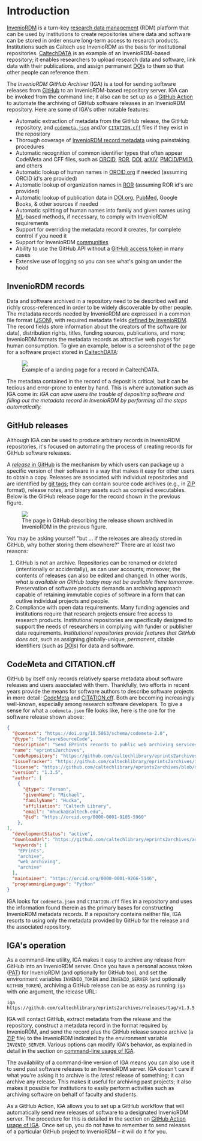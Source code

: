 # Introduction

[InvenioRDM](https://inveniordm.docs.cern.ch) is a turn-key [research data management](https://riojournal.com/article/56508/) (RDM) platform that can be used by institutions to create repositories where data and software can be stored in order ensure long-term access to research products. Institutions such as Caltech use InvenioRDM as the basis for institutional repositories. [CaltechDATA](https://data.caltech.edu) is an example of an InvenioRDM-based repository; it enables researchers to upload research data and software, link data with their publications, and assign permanent [DOI](https://en.wikipedia.org/wiki/Digital_object_identifier)s to them so that other people can reference them.

The _InvenioRDM GitHub Archiver_ (IGA) is a tool for sending software releases from [GitHub](https://github.com/about) to an InvenioRDM-based repository server. IGA can be invoked from the command line; it also can be set up as a [GitHub Action](https://docs.github.com/en/actions) to automate the archiving of GitHub software releases in an InvenioRDM repository. Here are some of IGA's other notable features:
* Automatic extraction of metadata from the GitHub release, the GitHub repository, and [`codemeta.json`](https://codemeta.github.io) and/or [`CITATION.cff`](https://citation-file-format.github.io) files if they exist in the repository
* Thorough coverage of [InvenioRDM record metadata](https://inveniordm.docs.cern.ch/reference/metadata) using painstaking procedures
* Automatic recognition of common identifier types that often appear CodeMeta and CFF files, such as [ORCID](https://orcid.org), [ROR](https://ror.org), [DOI](https://www.doi.org), [arXiV](https://arxiv.org), [PMCID/PMID](https://www.ncbi.nlm.nih.gov/pmc/about/public-access-info/), and others
* Automatic lookup of human names in [ORCID.org](https://orcid.org) if needed (assuming ORCID id's are provided)
* Automatic lookup of organization names in [ROR](https://ror.org) (assuming ROR id's are provided)
* Automatic lookup of publication data in [DOI.org](https://www.doi.org), [PubMed]((https://www.ncbi.nlm.nih.gov/pmc/about/public-access-info/)), Google Books, & other sources if needed
* Automatic splitting of human names into family and given names using [ML](https://en.wikipedia.org/wiki/Machine_learning)-based methods, if necessary, to comply with InvenioRDM requirements
* Support for overriding the metadata record it creates, for complete control if you need it
* Support for InvenioRDM [communities](https://invenio-communities.readthedocs.io/en/latest/)
* Ability to use the GitHub API without a [GitHub access token](https://docs.github.com/en/authentication/keeping-your-account-and-data-secure/creating-a-personal-access-token) in many cases
* Extensive use of logging so you can see what's going on under the hood


## InvenioRDM records

Data and software archived in a repository need to be described well and richly cross-referenced in order to be widely discoverable by other people. The metadata records needed by InvenioRDM are expressed in a common file format ([JSON](https://www.json.org)), with required metadata fields [defined by InvenioRDM](https://inveniordm.docs.cern.ch/reference/metadata/). The record fields store information about the creators of the software (or data), distribution rights, titles, funding sources, publications, and more; InvenioRDM formats the metadata records as attractive web pages for human consumption. To give an example, below is a screenshot of the page for a software project stored in [CaltechDATA](https://data.caltech.edu):

<figure>
    <img src="_static/media/example-record-landing-page.jpg">
    <figcaption>Example of a landing page for a record in CaltechDATA.</figcaption>
</figure>

The metadata contained in the record of a deposit is critical, but it can be tedious and error-prone to enter by hand.  This is where automation such as IGA come in: _IGA can save users the trouble of depositing software and filling out the metadata record in InvenioRDM by performing all the steps automatically._


## GitHub releases

Although IGA can be used to produce arbitrary records in InvenioRDM repositories, it's focused on automating the process of creating records for GitHub software releases.

A [_release_ in GitHub](https://github.blog/2013-07-02-release-your-software/) is the mechanism by which users can package up a specific version of their software in a way that makes it easy for other users to obtain a copy. Releases are associated with individual repositories and are identified by [git tags](https://git-scm.com/book/en/v2/Git-Basics-Tagging); they can contain source code archives (e.g., in [ZIP](https://en.wikipedia.org/wiki/ZIP_(file_format)) format), release notes, and binary assets such as compiled executables. Below is the GitHub release page for the record shown in the previous figure.

<figure>
    <img src="_static/media/example-github-release.jpg">
    <figcaption>The page in GitHub describing the release shown archived in InvenioRDM in the previous figure.</figcaption>
</figure>

You may be asking yourself "but … if the releases are already stored in GitHub, why bother storing them elsewhere?" There are at least two reasons:
1. GitHub is not an archive. Repositories can be renamed or deleted (intentionally or accidentally), as can user accounts; moreover, the contents of releases can also be edited and changed. In other words, _what is available on GitHub today may not be available there tomorrow_. Preservation of software products demands an archiving approach capable of retaining immutable copies of software in a form that can outlive individual projects and people.
2. Compliance with open data requirements. Many funding agencies and institutions require that research projects ensure free access to research products. Institutional repositories are specifically designed to support the needs of researchers in complying with funder or publisher data requirements. _Institutional repositories provide features that GitHub does not_, such as assigning globally-unique, _permanent_, citable identifiers (such as [DOI](https://en.wikipedia.org/wiki/Digital_object_identifier)s) for data and software.


## CodeMeta and CITATION.cff

GitHub by itself only records relatively sparse metadata about software releases and users associated with them. Thankfully, two efforts in recent years provide the means for software authors to describe software projects in more detail: [CodeMeta](https://codemeta.github.io) and [CITATION.cff](https://citation-file-format.github.io). Both are becoming increasingly well-known, especially among research software developers. To give a sense for what a `codemeta.json` file looks like, here is the one for the software release shown above:

```json
{
  "@context": "https://doi.org/10.5063/schema/codemeta-2.0",
  "@type": "SoftwareSourceCode",
  "description": "Send EPrints records to public web archiving services",
  "name": "eprints2archives",
  "codeRepository": "https://github.com/caltechlibrary/eprints2archives",
  "issueTracker": "https://github.com/caltechlibrary/eprints2archives/issues",
  "license": "https://github.com/caltechlibrary/eprints2archives/blob/master/LICENSE",
  "version": "1.3.5",
  "author": [
    {
      "@type": "Person",
      "givenName": "Michael",
      "familyName": "Hucka",
      "affiliation": "Caltech Library",
      "email": "mhucka@caltech.edu",
      "@id": "https://orcid.org/0000-0001-9105-5960"
    },
],
  "developmentStatus": "active",
  "downloadUrl": "https://github.com/caltechlibrary/eprints2archives/archive/master.zip",
  "keywords": [
    "EPrints",
    "archive",
    "web archiving",
    "archive"
  ],
  "maintainer": "https://orcid.org/0000-0001-9266-5146",
  "programmingLanguage": "Python"
}
```

IGA looks for `codemeta.json` and `CITATION.cff` files in a repository and uses the information found therein as the primary bases for constructing InvenioRDM metadata records. If a repository contains neither file, IGA resorts to using only the metadata provided by GitHub for the release and the associated repository.


## IGA's operation

As a command-line utility, IGA makes it easy to archive any release from GitHub into an InvenioRDM server. Once you have a personal access token ([PAT](glossary.md#term-PAT)) for InvenioRDM (and optionally for GitHub too), and set the environment variables `INVENIO_TOKEN` and `INVENIO_SERVER` (and optionally `GITHUB_TOKEN`), archiving a GitHub release can be as easy as running `iga` with one argument, the release URL:
```shell
iga https://github.com/caltechlibrary/eprints2archives/releases/tag/v1.3.5
```
IGA will contact GitHub, extract metadata from the release and the repository, construct a metadata record in the format required by InvenioRDM, and send the record plus the GitHub release source archive (a [ZIP](https://en.wikipedia.org/wiki/ZIP_(file_format)) file) to the InvenioRDM indicated by the environment variable `INVENIO_SERVER`. Various options can modify IGA's behavior, as explained in detail in the section on [command-line usage of IGA](cli-usage.md).

The availability of a command-line version of IGA means you can also use it to send past software releases to an InvenioRDM server. IGA doesn't care if what you're asking it to archive is the _latest_ release of something; it can archive any release. This makes it useful for archiving past projects; it also makes it possible for institutions to easily perform activities such as archiving software on behalf of faculty and students.

As a GitHub Action, IGA allows you to set up a GitHub workflow that will automatically send new releases of software to a designated InvenioRDM server. The procedure for this is detailed in the section on [GitHub Action usage of IGA](gha-usage.md). Once set up, you do not have to remember to send releases of a particular GitHub project to InvenioRDM &ndash; it will do it for you.
